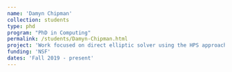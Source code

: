 ```yaml
---
name: 'Damyn Chipman'
collection: students
type: phd
program: "PhD in Computing"
permalink: /students/Damyn-Chipman.html
project: 'Work focused on direct elliptic solver using the HPS approach'
funding: 'NSF'
dates: 'Fall 2019 - present'
---
```

